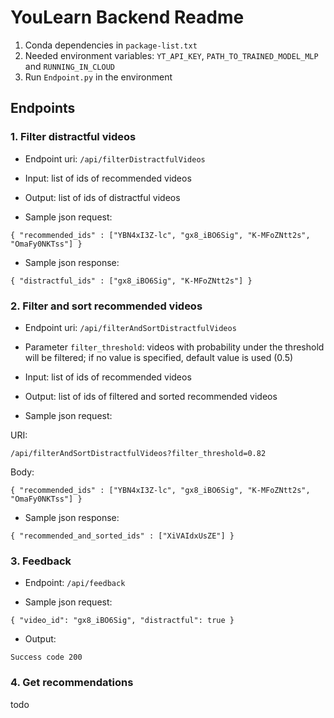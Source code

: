 # YouLearn Backend Readme

1. Conda dependencies in `package-list.txt`
2. Needed environment variables: `YT_API_KEY`, `PATH_TO_TRAINED_MODEL_MLP` and `RUNNING_IN_CLOUD`
3. Run `Endpoint.py` in the environment

## Endpoints

### 1. Filter distractful videos

- Endpoint uri: `/api/filterDistractfulVideos`

- Input:  list of ids of recommended videos

- Output: list of ids of distractful videos

- Sample json request:

`{ "recommended_ids" : ["YBN4xI3Z-lc", "gx8_iBO6Sig", "K-MFoZNtt2s", "OmaFy0NKTss"] }`

- Sample json response:

`{ "distractful_ids" : ["gx8_iBO6Sig", "K-MFoZNtt2s"] }`

### 2. Filter and sort recommended videos

- Endpoint uri: `/api/filterAndSortDistractfulVideos`

- Parameter `filter_threshold`: videos with probability under the threshold will be filtered; if no value is specified, default value is used (0.5)

- Input:  list of ids of recommended videos

- Output: list of ids of filtered and sorted recommended videos

- Sample json request:

URI: 

`/api/filterAndSortDistractfulVideos?filter_threshold=0.82`

Body:

`{ "recommended_ids" : ["YBN4xI3Z-lc", "gx8_iBO6Sig", "K-MFoZNtt2s", "OmaFy0NKTss"] }`

- Sample json response:

`{ "recommended_and_sorted_ids" : ["XiVAIdxUsZE"] }`

### 3. Feedback

- Endpoint: `/api/feedback`

- Sample json request:
 
`{ "video_id": "gx8_iBO6Sig", "distractful": true }`

- Output:

`Success code 200`

### 4. Get recommendations

todo